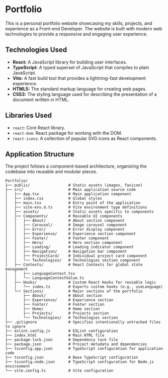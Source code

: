 # Portfolio 

This is a personal portfolio website showcasing my skills, projects, and experience as a Front-end Developer. The website is built with modern web technologies to provide a responsive and engaging user experience.

## Technologies Used

-   **React:** A JavaScript library for building user interfaces.
-   **TypeScript:** A typed superset of JavaScript that compiles to plain JavaScript.
-   **Vite:** A fast build tool that provides a lightning-fast development experience.
-   **HTML5:** The standard markup language for creating web pages.
-   **CSS3:** The styling language used for describing the presentation of a document written in HTML.

## Libraries Used

-   `react`: Core React library.
-   `react-dom`: React package for working with the DOM.
-   `react-icons`: A collection of popular SVG icons as React components.

## Application Structure

The project follows a component-based architecture, organizing the codebase into reusable and modular pieces.

```
Portfolio/
├── public/                 # Static assets (images, favicon)
├── src/                    # Main application source code
│   ├── App.tsx             # Main application component
│   ├── index.css           # Global styles
│   ├── main.tsx            # Entry point of the application
│   ├── vite-env.d.ts       # Vite environment type definitions
│   ├── assets/             # Static assets specific to components
│   ├── Components/         # Reusable UI components
│   │   ├── About/          # About section component
│   │   ├── Carousel/       # Image carousel component
│   │   ├── Error/          # Error display component
│   │   ├── Experience/     # Experience section component
│   │   ├── Footer/         # Footer component
│   │   ├── Hero/           # Hero section component
│   │   ├── Loading/        # Loading indicator component
│   │   ├── Navigation/     # Navigation bar component
│   │   ├── ProjectCard/    # Individual project card component
│   │   └── Technologies/   # Technologies section component
│   ├── Contexts/           # React Contexts for global state management
│   │   ├── LanguageContext.tsx
│   │   └── LanguageContextValue.ts
│   ├── Hooks/              # Custom React Hooks for reusable logic
│   │   └── index.ts        # Exports custom hooks (e.g., useLanguage)
│   └── Sections/           # Major sections of the portfolio
│       ├── About/          # About section
│       ├── Experience/     # Experience section
│       ├── Footer/         # Footer section
│       ├── Home/           # Home section
│       ├── Projects/       # Projects section
│       └── Technologies/   # Technologies section
├── .gitignore              # Specifies intentionally untracked files to ignore
├── eslint.config.js        # ESLint configuration
├── index.html              # Main HTML file
├── package-lock.json       # Dependency lock file
├── package.json            # Project metadata and dependencies
├── tsconfig.app.json       # TypeScript configuration for application code
├── tsconfig.json           # Base TypeScript configuration
├── tsconfig.node.json      # TypeScript configuration for Node.js environment
└── vite.config.ts          # Vite configuration
```
